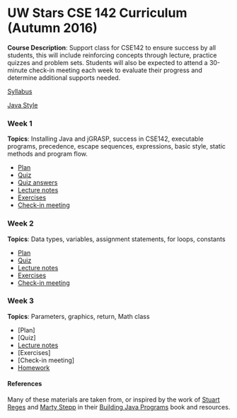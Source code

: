 # UW Stars CSE 142 Curriculum (Autumn 2016)

__Course Description__: Support class for CSE142 to ensure success by all students, this will include reinforcing concepts through lecture, practice quizzes and problem sets. Students will also be expected to attend a 30-minute check-in meeting each week to evaluate their progress and determine additional supports needed.

[Syllabus](syllabus.md)

[Java Style](style.md)

### Week 1
__Topics__: Installing Java and jGRASP, success in CSE142, executable programs, precedence, escape sequences, expressions, basic style, static methods and program flow.
* [Plan](week1/plan.md)
* [Quiz](week1/quiz.md)
* [Quiz answers](week1/quiz-answers.md)
* [Lecture notes](week1/lecture-notes.md)
* [Exercises](week1/exercises.md)
* [Check-in meeting](week1/check-in-meeting.md)

### Week 2
__Topics__: Data types, variables, assignment statements, for loops, constants
* [Plan](week2/plan.md)
* [Quiz](week2/quiz.md)
* [Lecture notes](week2/lecture-notes.md)
* [Exercises](week2/exercises.md)
* [Check-in meeting](week2/check-in-meeting.md)

### Week 3
__Topics__: Parameters, graphics, return, Math class
* [Plan]
* [Quiz]
* [Lecture notes](week3/lecture-notes.md)
* [Exercises]
* [Check-in meeting]
* [Homework](week3/homework.md)


#### References
Many of these materials are taken from, or inspired by the work of [Stuart Reges](https://homes.cs.washington.edu/~reges/) and [Marty Stepp](http://www.martystepp.com/) in their [Building Java Programs](http://www.buildingjavaprograms.com/) book and resources.
